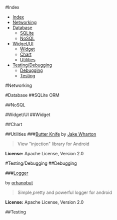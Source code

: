 #Index
- [Index](#index)
- [Networking](#networking)
- [Database](#database)
	- [SQLite](#sqlite)
	- [NoSQL](#nosql)
- [Widget/UI](#widgetui)
	- [Widget](#widget)
	- [Chart](#chart)
	- [Utilities](#uiUtilities)
- [Testing/Debugging](#testingdebugging)
	- [Debugging](#debugging)
	- [Testing](#testing)


#Networking


#Database
##SQLite ORM


##NoSQL



#Widget/UI
##Widget

##Chart

##Utilities <i id="uiUtilities"></i>
###[Butter Knife](http://jakewharton.github.io/butterknife/)
by [Jake Wharton](http://jakewharton.com/)
> View "injection" library for Android

**License:**
Apache License, Version 2.0



#Testing/Debugging
##Debugging


###[Logger](https://github.com/orhanobut/logger)  

by [orhanobut](https://github.com/orhanobut)

> Simple,pretty and powerful logger for android 

**License:**
Apache License, Version 2.0

##Testing